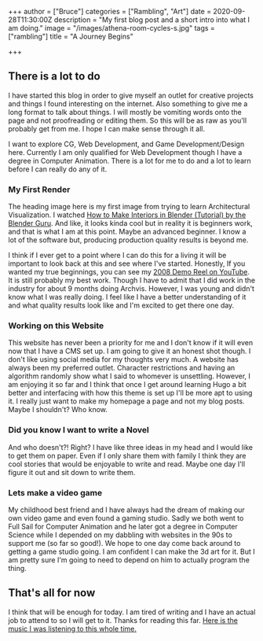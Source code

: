 +++
author = ["Bruce"]
categories = ["Rambling", "Art"]
date = 2020-09-28T11:30:00Z
description = "My first blog post and a short intro into what I am doing."
image = "/images/athena-room-cycles-s.jpg"
tags = ["rambling"]
title = "A Journey Begins"

+++
## There is a lot to do

I have started this blog in order to give myself an outlet for creative projects and things I found interesting on the internet. Also something to give me a long format to talk about things. I will mostly be vomiting words onto the page and not proofreading or editing them. So this will be as raw as you'll probably get from me. I hope I can make sense through it all.

I want to explore CG, Web Development, and Game Development/Design here. Currently I am only qualified for Web Development though I have a degree in Computer Animation. There is a lot for me to do and a lot to learn before I can really do any of it.

### My First Render

The heading image here is my first image from trying to learn Architectural Visualization. I watched [How to Make Interiors in Blender (Tutorial) by the Blender Guru](https://youtu.be/wrzSrjAY69c). And like, it looks kinda cool but in reality it is beginners work, and that is what I am at this point. Maybe an advanced beginner. I know a lot of the software but, producing production quality results is beyond me.

I think if I ever get to a point where I can do this for a living it will be important to look back at this and see where I've started. Honestly, If you wanted my true beginnings, you can see my [2008 Demo Reel on YouTube](https://youtu.be/MD23P6i-18Q). It is still probably my best work. Though I have to admit that I did work in the industry for about 9 months doing Archvis. However, I was young and didn't know what I was really doing. I feel like I have a better understanding of it and what quality results look like and I'm excited to get there one day.

### Working on this Website

This website has never been a priority for me and I don't know if it will even now that I have a CMS set up. I am going to give it an honest shot though. I don't like using social media for my thoughts very much. A website has always been my preferred outlet. Character restrictions and having an algorithm randomly show what I said to whomever is unsettling. However, I am enjoying it so far and I think that once I get around learning Hugo a bit better and interfacing with how this theme is set up I'll be more apt to using it. I really just want to make my homepage a page and not my blog posts. Maybe I shouldn't? Who know.

### Did you know I want to write a Novel

And who doesn't?! Right? I have like three ideas in my head and I would like to get them on paper. Even if I only share them with family I think they are cool stories that would be enjoyable to write and read. Maybe one day I'll figure it out and sit down to write them.

### Lets make a video game

My childhood best friend and I have always had the dream of making our own video game and even found a gaming studio. Sadly we both went to Full Sail for Computer Animation and he later got a degree in Computer Science while I depended on my dabbling with websites in the 90s to support me (so far so good!). We hope to one day come back around to getting a game studio going. I am confident I can make the 3d art for it. But I am pretty sure I'm going to need to depend on him to actually program the thing.

## That's all for now

I think that will be enough for today. I am tired of writing and I have an actual job to attend to so I will get to it. Thanks for reading this far. [Here is the music I was listening to this whole time. ](https://open.spotify.com/artist/3jsyANBBy6gOZUSQhiGclx)